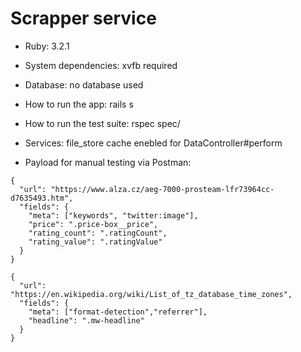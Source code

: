 # Scrapper service

* Ruby: 3.2.1

* System dependencies:
  xvfb required

* Database:
  no database used

* How to run the app:
  rails s

* How to run the test suite:
  rspec spec/

* Services:
  file_store cache enebled for DataController#perform

* Payload for manual testing via Postman:
```
{
  "url": "https://www.alza.cz/aeg-7000-prosteam-lfr73964cc-d7635493.htm",
  "fields": {
    "meta": ["keywords", "twitter:image"],
    "price": ".price-box__price",
    "rating_count": ".ratingCount",
    "rating_value": ".ratingValue"
  }
}

{
  "url": "https://en.wikipedia.org/wiki/List_of_tz_database_time_zones",
  "fields": {
    "meta": ["format-detection","referrer"],
    "headline": ".mw-headline"
  }
}
```